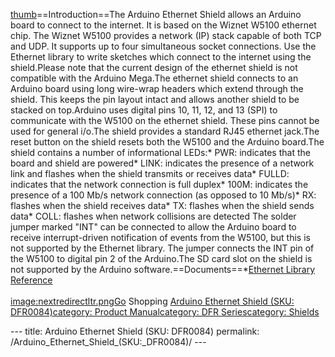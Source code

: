 <p><a href="image:Arduino_Ethernet_Shield.jpg" title="wikilink">thumb</a>==Introduction==The Arduino Ethernet Shield allows an Arduino board to connect to the internet. It is based on the Wiznet W5100 ethernet chip. The Wiznet W5100 provides a network (IP) stack capable of both TCP and UDP. It supports up to four simultaneous socket connections. Use the Ethernet library to write sketches which connect to the internet using the shield.Please note that the current design of the ethernet shield is not compatible with the Arduino Mega.The ethernet shield connects to an Arduino board using long wire-wrap headers which extend through the shield. This keeps the pin layout intact and allows another shield to be stacked on top.Arduino uses digital pins 10, 11, 12, and 13 (SPI) to communicate with the W5100 on the ethernet shield. These pins cannot be used for general i/o.The shield provides a standard RJ45 ethernet jack.The reset button on the shield resets both the W5100 and the Arduino board.The shield contains a number of informational LEDs:* PWR: indicates that the board and shield are powered* LINK: indicates the presence of a network link and flashes when the shield transmits or receives data* FULLD: indicates that the network connection is full duplex* 100M: indicates the presence of a 100 Mb/s network connection (as opposed to 10 Mb/s)* RX: flashes when the shield receives data* TX: flashes when the shield sends data* COLL: flashes when network collisions are detected The solder jumper marked &quot;INT&quot; can be connected to allow the Arduino board to receive interrupt-driven notification of events from the W5100, but this is not supported by the Ethernet library. The jumper connects the INT pin of the W5100 to digital pin 2 of the Arduino.The SD card slot on the shield is not supported by the Arduino software.==Documents==*<a href="http://arduino.cc/en/Reference/Ethernet">Ethernet Library Reference</a><br /><br /><a href="image:nextredirectltr.png" title="wikilink">image:nextredirectltr.pngGo</a> Shopping <a href="https://www.dfrobot.com/product-169.html">Arduino Ethernet Shield (SKU: DFR0084)</a><a href="category:_Product_Manual" title="wikilink">category: Product Manual</a><a href="category:_DFR_Series" title="wikilink">category: DFR Series</a><a href="category:_Shields" title="wikilink">category: Shields</a></p>---
title: Arduino Ethernet Shield (SKU: DFR0084)
permalink: /Arduino_Ethernet_Shield_(SKU:_DFR0084)/
---

